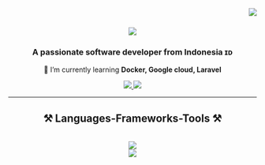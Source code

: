 <img align="right" src="https://visitor-badge.laobi.icu/badge?page_id=rim408.rim408" />

<h1 align="center">
    <img src="https://readme-typing-svg.herokuapp.com/?font=Righteous&size=35&center=true&vCenter=true&width=500&height=70&duration=4000&lines=Hi+There!+👋;+I'm+Rimba+Sudarmadi!;" />
</h1>

<h3 align="center">A passionate software developer from Indonesia ɪᴅ</h3>


<div align="center">
    
 🌱 I’m currently learning **Docker, Google cloud, Laravel**
 
 </div>
 
<div align="center"> 
  <a href="mailto:rimba.sudarmadi@gmail.com">
    <img src="https://img.shields.io/badge/Gmail-333333?style=for-the-badge&logo=gmail&logoColor=red" />
  </a>
  <a href="https://linkedin.com/in/rimba-sudarmadi" target="_blank">
    <img src="https://img.shields.io/badge/LinkedIn-0077B5?style=for-the-badge&logo=linkedin&logoColor=white" target="_blank" />
  </a>
</div>

 <hr/>
 
<h2 align="center">⚒️ Languages-Frameworks-Tools ⚒️</h2>
<br/>
<div align="center">
    <img src="https://skillicons.dev/icons?i=html,css,javascript,bootstrap,vscode,github,figma,git" /><br/>
    <img src="https://skillicons.dev/icons?i=nodejs,express,php,laravel,mysql" /><br>
</div>

<br/>
